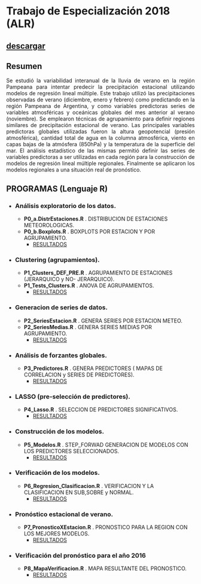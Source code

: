 # Trabajo de Especialización 2018 (ALR) 
## [descargar](https://github.com/alrolla/Especializacion_2018/blob/master/Doc/T_Esp_ALFREDO_ROLLA_2018.pdf)

## Resumen
<p align="justify" >
Se estudió la variabilidad interanual de la lluvia de verano en la región Pampeana para intentar predecir la precipitación estacional utilizando modelos de regresión lineal múltiple. Este trabajo utilizó las precipitaciones observadas de verano (diciembre, enero y febrero) como predictando en la región Pampeana de Argentina, y como variables predictoras series de variables atmosféricas y oceánicas globales del mes anterior al verano (noviembre). Se emplearon técnicas de agrupamiento para definir regiones similares de precipitación estacional de verano. Las principales variables predictoras globales utilizadas fueron la altura geopotencial (presión atmosférica), cantidad total de agua en la columna atmosférica, viento en capas bajas de la atmósfera (850hPa) y la temperatura de la superficie del mar. El análisis estadístico de las mismas permitió definir las series de variables predictoras a ser utilizadas en cada región para la construcción de modelos de regresión lineal múltiple regionales. Finalmente se aplicaron los modelos regionales a una situación real de pronóstico.
</p>

## PROGRAMAS (Lenguaje R)
   - ### Análisis exploratorio de los datos.
      - **P0_a.DistrEstaciones.R** . DISTRIBUCION DE ESTACIONES METEOROLOGICAS.  
      - **P0_b.Boxplots.R**        . BOXPLOTS POR ESTACION Y POR AGRUPAMIENTO.    
         - [RESULTADOS](https://github.com/alrolla/Especializacion_2018/tree/master/Analisis_Exploratorio)
   - ### Clustering (agrupamientos).       
      - **P1_Clusters_DEF_PRE.R**  . AGRUPAMIENTO DE ESTACIONES (JERARQUICO y  NO- JERARQUICO).  
      - **P1_Tests_Clusters.R**   . ANOVA DE AGRUPAMIENTOS.     
         - [RESULTADOS](https://github.com/alrolla/Especializacion_2018/tree/master/Agrupamientos)
   - ### Generacion de series de datos.
      - **P2_SeriesEstacion.R**  . GENERA SERIES POR ESTACION METEO.  
      - **P2_SeriesMedias.R**    . GENERA SERIES MEDIAS POR AGRUPAMIENTO.     
         - [RESULTADOS](https://github.com/alrolla/Especializacion_2018/tree/master/Series_Medias_Agrup_Estaciones)
   - ### Análisis de forzantes globales.         
      - **P3_Predictores.R**    . GENERA PREDICTORES ( MAPAS DE CORRELACION y SERIES DE PREDICTORES).     
         - [RESULTADOS](https://github.com/alrolla/Especializacion_2018/tree/master/Predictores)
   - ### LASSO (pre-selección de predictores).     
      - **P4_Lasso.R**    . SELECCION DE PREDICTORES SIGNIFICATIVOS.     
         - [RESULTADOS](https://github.com/alrolla/Especializacion_2018/tree/master/Lasso)
   - ### Construcción de los modelos.              
      - **P5_Modelos.R**    . STEP_FORWAD GENERACION DE MODELOS CON LOS PREDICTORES SELECCIONADOS.     
         - [RESULTADOS](https://github.com/alrolla/Especializacion_2018/tree/master/Modelos)
   - ### Verificación de los modelos.             
      - **P6_Regresion_Clasificacion.R**    . VERIFICACION Y LA CLASIFICACION EN SUB,SOBRE y NORMAL.     
         - [RESULTADOS](https://github.com/alrolla/Especializacion_2018/tree/master/Regresion_Clasificacion)
   - ### Pronóstico estacional de verano.      
      - **P7_PronosticoXEstacion.R**    . PRONOSTICO PARA LA REGION CON LOS MEJORES MODELOS.     
         - [RESULTADOS](https://github.com/alrolla/Especializacion_2018/tree/master/Pronostico)
   - ### Verificación del pronóstico para el año 2016     
      - **P8_MapaVerificacion.R**    . MAPA RESULTANTE DEL PRONOSTICO.     
         - [RESULTADOS](https://github.com/alrolla/Especializacion_2018/tree/master/Pronostico)



